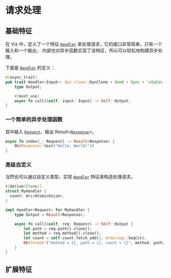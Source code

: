 # 请求处理

## 基础特征

在 Viz 中，定义了一个特征 [`Handler`][handler] 来处理请求，它的接口非常简单，只有一个输入和一个输出，
内部也对异步函数实现了该特征，所以可以轻松地构建异步处理。

下面是 [`Handler`][handler] 的定义：

```rust
#[async_trait]
pub trait Handler<Input>: dyn_clone::DynClone + Send + Sync + 'static {
    type Output;

    #[must_use]
    async fn call(&self, input: Input) -> Self::Output;
}
```

### 一个简单的异步处理函数

其中输入 [`Request`][request]，输出 Result<[`Response`][response]>。

```rust
async fn index(_: Request) -> Result<Response> {
    Ok(Response::text("Hello, World!"))
}
```

### 高级自定义

当然也可以通过自定义类型，实现 [`Handler`][handler] 特征来构造处理请求。

```rust
#[derive(Clone)]
struct MyHandler {
  count: Arc<AtomicUsize>,
}

impl Handler<Request> for MyHandler {
    type Output = Result<Response>;

    async fn call(&self, req: Request) -> Self::Output {
        let path = req.path().clone();
        let method = req.method().clone();
        let count = self.count.fetch_add(1, Ordering::SeqCst);
        Ok(format!("method = {}, path = {}, count = {}", method, path, count).into_response())
    }
}
```

## 扩展特征

[handler]: https://docs.rs/viz/latest/viz/trait.Handler.html
[request]: https://docs.rs/viz/latest/viz/type.Request.html
[response]: https://docs.rs/viz/latest/viz/type.Response.html
